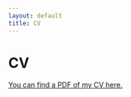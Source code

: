 ```yaml
---
layout: default
title: CV
---
```


<div class="post">
	<h1 class="pageTitle">CV</h1>
	<p> <a href="/assets/cv/JoshuaFowler_CV_11-20-2019.pdf">You can find a PDF of my CV here.</a></p>
